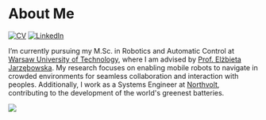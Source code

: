# About Me

[![CV](https://img.shields.io/badge/CV:-open_to_work-green)](CV/CV.pdf)
[![LinkedIn](https://img.shields.io/badge/Ahmed_Yesuf_Nurye-LinkedIn-blue?logo=linkedin)](https://www.linkedin.com/in/anurye/)

I’m currently pursuing my M.Sc. in Robotics and Automatic Control at [Warsaw University of Technology](https://eng.pw.edu.pl/), where I am advised by [Prof. Elżbieta Jarzębowska](https://www.meil.pw.edu.pl/daas/DAAS2/People/Elzbieta-Jarzebowska). My research focuses on enabling mobile robots to navigate in crowded environments for seamless collaboration and interaction with peoples.
Additionally, I work as a Systems Engineer at [Northvolt](https://northvolt.com/), contributing to the development of the world's greenest batteries.

<picture>
  <source
    srcset="https://github-readme-stats.vercel.app/api?username=anurye&show_icons=true&theme=dark"
    media="(prefers-color-scheme: dark)"
  />
  <source
    srcset="https://github-readme-stats.vercel.app/api?username=anurye&show_icons=true"
    media="(prefers-color-scheme: light), (prefers-color-scheme: no-preference)"
  />
  <img src="https://github-readme-stats.vercel.app/api?username=anurye&show_icons=true" />
</picture>
